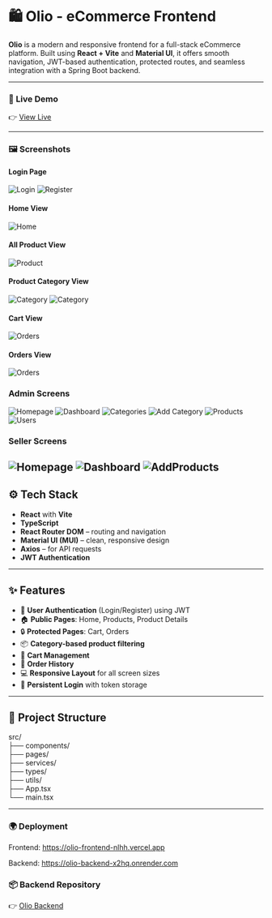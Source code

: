 # 🛍️ Olio - eCommerce Frontend

**Olio** is a modern and responsive frontend for a full-stack eCommerce platform. Built using **React + Vite** and **Material UI**, it offers smooth navigation, JWT-based authentication, protected routes, and seamless integration with a Spring Boot backend.

---

### 🚀 Live Demo

👉 [View Live](https://olio-frontend-nlhh.vercel.app/)  
<!-- 🔐 Admin login enabled (read-only view for public users) -->

---

### 🖼️ Screenshots

#### Login Page

![Login](screenshots/Login.png)
![Register](screenshots/Register.png)

#### Home View

![Home](screenshots/Home.png)

#### All Product View

![Product](screenshots/Products.png)

#### Product Category View

![Category](screenshots/Category1.png)
![Category](screenshots/Category2.png)

#### Cart View

![Orders](screenshots/Cart.png)

#### Orders View

![Orders](screenshots/Orders.png)

### Admin Screens

![Homepage](screenshots/AdminHome.png)
![Dashboard](screenshots/AdminDashboard.png)
![Categories](screenshots/AdminCategories.png)
![Add Category](screenshots/AdminAddCategory.png)
![Products](screenshots/AdminProducts.png)
![Users](screenshots/AdminUsers.png)

### Seller Screens

![Homepage](screenshots/SellerHome.png)
![Dashboard](screenshots/SellerDashboard.png)
![AddProducts](screenshots/SellerAddProduct.png)
---

## ⚙️ Tech Stack

- **React** with **Vite**
- **TypeScript**
- **React Router DOM** – routing and navigation
- **Material UI (MUI)** – clean, responsive design
- **Axios** – for API requests
- **JWT Authentication**

---

## ✨ Features

- 🔐 **User Authentication** (Login/Register) using JWT
- 🏠 **Public Pages**: Home, Products, Product Details
- 🔒 **Protected Pages**: Cart, Orders
- 📦 **Category-based product filtering**
- 🛒 **Cart Management**
- 📜 **Order History**
- 💻 **Responsive Layout** for all screen sizes
- 🔁 **Persistent Login** with token storage

---

## 📁 Project Structure

src/  
├── components/  
├── pages/  
├── services/  
├── types/  
├── utils/  
├── App.tsx  
└── main.tsx

---

### 🌍 Deployment

Frontend: https://olio-frontend-nlhh.vercel.app

Backend: https://olio-backend-x2hq.onrender.com

### 📦 Backend Repository

👉 [Olio Backend](https://github.com/evoAB/olio-backend)